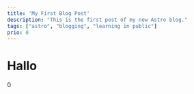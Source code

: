 ```yaml
---
title: 'My First Blog Post'
description: "This is the first post of my new Astro blog."
tags: ["astro", "blogging", "learning in public"]
prio: 0
---
```


# Hallo
0